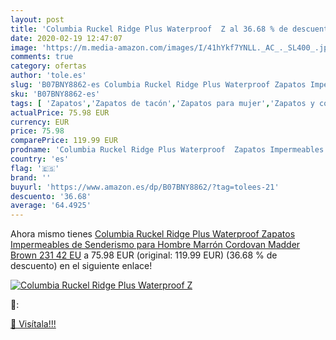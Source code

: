 ```yaml
---
layout: post
title: 'Columbia Ruckel Ridge Plus Waterproof  Z al 36.68 % de descuento'
date: 2020-02-19 12:47:07
image: 'https://m.media-amazon.com/images/I/41hYkf7YNLL._AC_._SL400_.jpg'
comments: true
category: ofertas
author: 'tole.es'
slug: 'B07BNY8862-es Columbia Ruckel Ridge Plus Waterproof Zapatos Impermeables...'
sku: 'B07BNY8862-es'
tags: [ 'Zapatos','Zapatos de tacón','Zapatos para mujer','Zapatos y complementos','zapatos', ]
actualPrice: 75.98 EUR
currency: EUR
price: 75.98
comparePrice: 119.99 EUR
prodname: 'Columbia Ruckel Ridge Plus Waterproof  Zapatos Impermeables de Senderismo para Hombre  Marrón  Cordovan  Madder Brown 231   42 EU'
country: 'es'
flag: '🇪🇸'
brand: ''
buyurl: 'https://www.amazon.es/dp/B07BNY8862/?tag=tolees-21'
descuento: '36.68'
average: '64.4925'
---
```


Ahora mismo tienes [Columbia Ruckel Ridge Plus Waterproof  Zapatos Impermeables de Senderismo para Hombre  Marrón  Cordovan  Madder Brown 231   42 EU](https://www.amazon.es/dp/B07BNY8862/?tag=tolees-21) a 75.98 EUR (original: 119.99 EUR) (36.68 %  de descuento) en el siguiente enlace!

[![Columbia Ruckel Ridge Plus Waterproof  Z](https://m.media-amazon.com/images/I/41hYkf7YNLL._AC_._SL400_.jpg)](https://www.amazon.es/dp/B07BNY8862/?tag=tolees-21)

🔎:


[🛒 Visítala!!!](https://www.amazon.es/dp/B07BNY8862/?tag=tolees-21)

